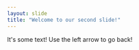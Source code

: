 ```yaml
---
layout: slide
title: "Welcome to our second slide!"
---
```

It's some text!
Use the left arrow to go back!
